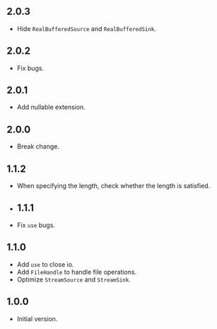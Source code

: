 ## 2.0.3

- Hide `RealBufferedSource` and `RealBufferedSink`.

## 2.0.2

- Fix bugs.

## 2.0.1

- Add nullable extension.

## 2.0.0

- Break change.

## 1.1.2

- When specifying the length, check whether the length is satisfied.

- ## 1.1.1

- Fix `use` bugs.

## 1.1.0

- Add `use` to close io.
- Add `FileHandle` to handle file operations.
- Optimize `StreamSource` and `StreamSink`.

## 1.0.0

- Initial version.

